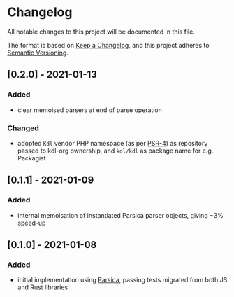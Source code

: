 # Changelog
All notable changes to this project will be documented in this file.

The format is based on [Keep a Changelog](https://keepachangelog.com/en/1.0.0/),
and this project adheres to [Semantic Versioning](https://semver.org/spec/v2.0.0.html).

## [0.2.0] - 2021-01-13

### Added
- clear memoised parsers at end of parse operation

### Changed
- adopted `Kdl` vendor PHP namespace (as per [PSR-4](https://www.php-fig.org/psr/psr-4/#2-specification)) as repository passed to kdl-org ownership, and `kdl/kdl` as package name for e.g. Packagist

## [0.1.1] - 2021-01-09

### Added
- internal memoisation of instantiated Parsica parser objects, giving ~3% speed-up

## [0.1.0] - 2021-01-08

### Added
- initial implementation using [Parsica](https://parsica.verraes.net), passing tests migrated from both JS and Rust libraries